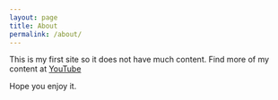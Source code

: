 ```yaml
---
layout: page
title: About
permalink: /about/
---
```


This is my first site so it does not have much content. Find more of my content at [YouTube](https://www.youtube.com/channel/UC5Lk7H2Kd-IW1DSQwmFrE8g?view_as=subscriber)

Hope you enjoy it.
